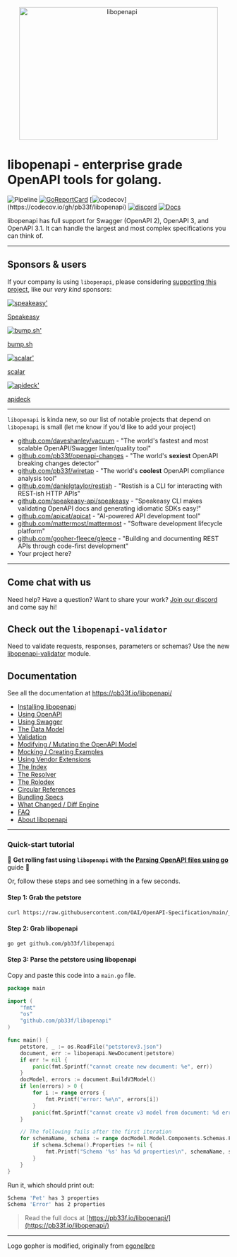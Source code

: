 <p align="center">
	<img src="libopenapi-logo.png" alt="libopenapi" height="300px" width="450px"/>
</p>

# libopenapi - enterprise grade OpenAPI tools for golang.


![Pipeline](https://github.com/pb33f/libopenapi/workflows/Build/badge.svg)
[![GoReportCard](https://goreportcard.com/badge/github.com/pb33f/libopenapi)](https://goreportcard.com/report/github.com/pb33f/libopenapi)
[![codecov](https://codecov.io/gh/pb33f/libopenapi/branch/main/graph/badge.svg?)](https://codecov.io/gh/pb33f/libopenapi)
[![discord](https://img.shields.io/discord/923258363540815912)](https://discord.gg/x7VACVuEGP)
[![Docs](https://img.shields.io/badge/godoc-reference-5fafd7)](https://pkg.go.dev/github.com/pb33f/libopenapi)

libopenapi has full support for Swagger (OpenAPI 2), OpenAPI 3, and OpenAPI 3.1. It can handle the largest and most
complex specifications you can think of.

---

## Sponsors & users
If your company is using `libopenapi`, please considering [supporting this project](https://github.com/sponsors/daveshanley), 
like our _very kind_ sponsors:

<a href="https://speakeasy.com/editor?utm_source=libopenapi+repo&utm_medium=github+sponsorship">
<picture>
  <source media="(prefers-color-scheme: dark)" srcset=".github/sponsors/speakeasy-github-sponsor-dark.svg">
  <img alt="speakeasy'" src=".github/sponsors/speakeasy-github-sponsor-light.svg">
</picture>
</a>

[Speakeasy](https://speakeasy.com/editor?utm_source=libopenapi+repo&utm_medium=github+sponsorship)

<a href="https://bump.sh/?utm_source=quobix&utm_campaign=sponsor">
<picture>
  <source media="(prefers-color-scheme: dark)" srcset=".github/sponsors/bump-sh-dark.png">
  <img alt="bump.sh'" src=".github/sponsors/bump-sh-light.png">
</picture>
</a>

[bump.sh](https://bump.sh/?utm_source=quobix&utm_campaign=sponsor)

<a href="https://scalar.com">
<picture>
  <source media="(prefers-color-scheme: dark)" srcset=".github/sponsors/scalar-dark.png">
  <img alt="scalar'" src=".github/sponsors/scalar-light.png">
</picture>
</a>

[scalar](https://scalar.com)

<a href="https://apideck.com">
<picture>
  <source media="(prefers-color-scheme: dark)" srcset=".github/sponsors/apideck-dark.png">
  <img alt="apideck'" src=".github/sponsors/apideck-light.png">
</picture>
</a>

[apideck](https://apideck.com)

---

`libopenapi` is kinda new, so our list of notable projects that depend on `libopenapi` is small (let me know if you'd like to add your project)

- [github.com/daveshanley/vacuum](https://github.com/daveshanley/vacuum) - "The world's fastest and most scalable OpenAPI/Swagger linter/quality tool"
- [github.com/pb33f/openapi-changes](https://github.com/pb33f/openapi-changes) - "The world's **sexiest** OpenAPI breaking changes detector"
- [github.com/pb33f/wiretap](https://github.com/pb33f/wiretap) - "The world's **coolest** OpenAPI compliance analysis tool"
- [github.com/danielgtaylor/restish](https://github.com/danielgtaylor/restish) - "Restish is a CLI for interacting with REST-ish HTTP APIs"
- [github.com/speakeasy-api/speakeasy](https://github.com/speakeasy-api/speakeasy) - "Speakeasy CLI makes validating OpenAPI docs and generating idiomatic SDKs easy!"
- [github.com/apicat/apicat](https://github.com/apicat/apicat) - "AI-powered API development tool"
- [github.com/mattermost/mattermost](https://github.com/mattermost/mattermost) - "Software development lifecycle platform"
- [github.com/gopher-fleece/gleece](https://github.com/gopher-fleece/gleece) - "Building and documenting REST APIs through code-first development"
- Your project here?
---

## Come chat with us

Need help? Have a question? Want to share your work? [Join our discord](https://discord.gg/x7VACVuEGP) and
come say hi!

## Check out the `libopenapi-validator`

Need to validate requests, responses, parameters or schemas? Use the new 
[libopenapi-validator](https://github.com/pb33f/libopenapi-validator) module.

## Documentation

See all the documentation at https://pb33f.io/libopenapi/

- [Installing libopenapi](https://pb33f.io/libopenapi/installing/)
- [Using OpenAPI](https://pb33f.io/libopenapi/openapi/)
- [Using Swagger](https://pb33f.io/libopenapi/swagger/)
- [The Data Model](https://pb33f.io/libopenapi/model/)
- [Validation](https://pb33f.io/libopenapi/validation/)
- [Modifying / Mutating the OpenAPI Model](https://pb33f.io/libopenapi/modifying/)
- [Mocking / Creating Examples](https://pb33f.io/libopenapi/mocks/)
- [Using Vendor Extensions](https://pb33f.io/libopenapi/extensions/)
- [The Index](https://pb33f.io/libopenapi/index/)
- [The Resolver](https://pb33f.io/libopenapi/resolver/)
- [The Rolodex](https://pb33f.io/libopenapi/rolodex/)
- [Circular References](https://pb33f.io/libopenapi/circular-references/)
- [Bundling Specs](https://pb33f.io/libopenapi/bundling/)
- [What Changed / Diff Engine](https://pb33f.io/libopenapi/what-changed/)
- [FAQ](https://pb33f.io/libopenapi/faq/)
- [About libopenapi](https://pb33f.io/libopenapi/about/)
---

### Quick-start tutorial

👀 **Get rolling fast using `libopenapi` with the 
[Parsing OpenAPI files using go](https://quobix.com/articles/parsing-openapi-using-go/)** guide 👀

Or, follow these steps and see something in a few seconds.

#### Step 1: Grab the petstore

```bash
curl https://raw.githubusercontent.com/OAI/OpenAPI-Specification/main/_archive_/schemas/v3.0/pass/petstore.yaml > petstorev3.json
```

#### Step 2: Grab libopenapi

```bash
go get github.com/pb33f/libopenapi
```

#### Step 3: Parse the petstore using libopenapi

Copy and paste this code into a `main.go` file.

```go
package main

import (
	"fmt"
	"os"
	"github.com/pb33f/libopenapi"
)

func main() {
	petstore, _ := os.ReadFile("petstorev3.json")
	document, err := libopenapi.NewDocument(petstore)
	if err != nil {
		panic(fmt.Sprintf("cannot create new document: %e", err))
	}
	docModel, errors := document.BuildV3Model()
	if len(errors) > 0 {
		for i := range errors {
			fmt.Printf("error: %e\n", errors[i])
		}
		panic(fmt.Sprintf("cannot create v3 model from document: %d errors reported", len(errors)))
	}

	// The following fails after the first iteration
	for schemaName, schema := range docModel.Model.Components.Schemas.FromOldest() {
		if schema.Schema().Properties != nil {
			fmt.Printf("Schema '%s' has %d properties\n", schemaName, schema.Schema().Properties.Len())
		}
	}
}
```

Run it, which should print out:

```bash
Schema 'Pet' has 3 properties
Schema 'Error' has 2 properties
```


> Read the full docs at [https://pb33f.io/libopenapi/](https://pb33f.io/libopenapi/)

---

Logo gopher is modified, originally from [egonelbre](https://github.com/egonelbre/gophers)
